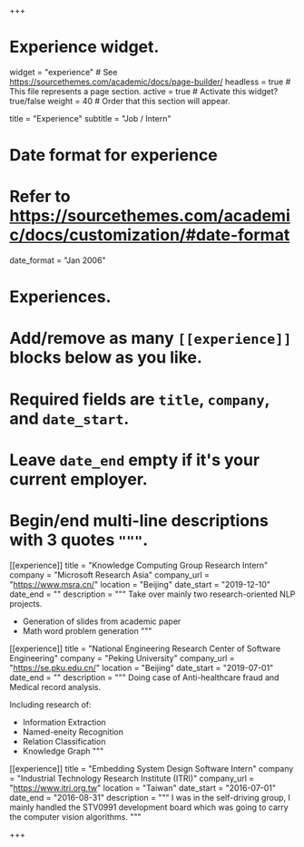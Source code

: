 +++
# Experience widget.
widget = "experience"  # See https://sourcethemes.com/academic/docs/page-builder/
headless = true  # This file represents a page section.
active = true  # Activate this widget? true/false
weight = 40  # Order that this section will appear.

title = "Experience"
subtitle = "Job / Intern"

# Date format for experience
#   Refer to https://sourcethemes.com/academic/docs/customization/#date-format
date_format = "Jan 2006"

# Experiences.
#   Add/remove as many `[[experience]]` blocks below as you like.
#   Required fields are `title`, `company`, and `date_start`.
#   Leave `date_end` empty if it's your current employer.
#   Begin/end multi-line descriptions with 3 quotes `"""`.
[[experience]]
  title = "Knowledge Computing Group Research Intern"
  company = "Microsoft Research Asia"
  company_url = "https://www.msra.cn/"
  location = "Beijing"
  date_start = "2019-12-10"
  date_end = ""
  description = """
  Take over mainly two research-oriented NLP projects.

  * Generation of slides from academic paper
  * Math word problem generation
  """

[[experience]]
  title = "National Engineering Research Center of Software Engineering"
  company = "Peking University"
  company_url = "https://se.pku.edu.cn/"
  location = "Beijing"
  date_start = "2019-07-01"
  date_end = ""
  description = """
  Doing case of Anti-healthcare fraud and Medical record analysis.

  Including research of:
  
  * Information Extraction
  * Named-eneity Recognition
  * Relation Classification
  * Knowledge Graph
  """

[[experience]]
  title = "Embedding System Design Software Intern"
  company = "Industrial Technology Research Institute (ITRI)"
  company_url = "https://www.itri.org.tw"
  location = "Taiwan"
  date_start = "2016-07-01"
  date_end = "2016-08-31"
  description = """
  I was in the self-driving group, I mainly handled the STV0991 development board which was going to carry the computer vision algorithms.
  """

+++
